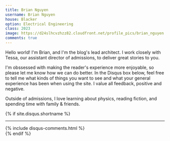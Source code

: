 ```yaml
---
title: Brian Nguyen 
username: Brian Nguyen
house: Blacker
option: Electrical Engineering
class: 2023
image: https://d24slhcvzhzz82.cloudfront.net/profile_pics/brian_nguyen.jpg
comments: true
---
```


Hello world! I'm Brian, and I'm the blog's lead architect. I work closely with Tessa, our assistant director of admissions, to deliver great stories to you.

I'm obssessed with making the reader's experience more enjoyable, so please let me know how we can do better. In the Disqus box below, feel free to tell me what kinds of things you want to see and what your general experience has been when using the site. I value all feedback, positive and negative.

Outside of admissions, I love learning about physics, reading fiction, and spending time with family & friends.

{% if site.disqus.shortname %}
  <div class="uk-container uk-container-small">
    <hr class="uk-margin-remove-top uk-margin-medium-bottom">
  </div>
  <div class="uk-container uk-container-xsmall">
  {% include disqus-comments.html %}
</div>
{% endif %}
